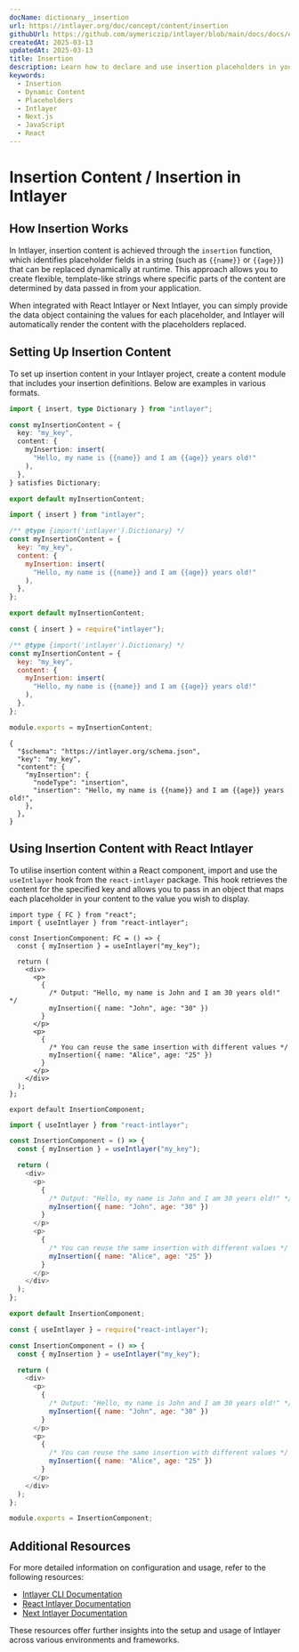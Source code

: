 ```yaml
---
docName: dictionary__insertion
url: https://intlayer.org/doc/concept/content/insertion
githubUrl: https://github.com/aymericzip/intlayer/blob/main/docs/docs/en/dictionary/insertion.md
createdAt: 2025-03-13
updatedAt: 2025-03-13
title: Insertion
description: Learn how to declare and use insertion placeholders in your content. This documentation guides you through the steps to dynamically insert values within predefined content structures.
keywords:
  - Insertion
  - Dynamic Content
  - Placeholders
  - Intlayer
  - Next.js
  - JavaScript
  - React
---
```


# Insertion Content / Insertion in Intlayer

## How Insertion Works

In Intlayer, insertion content is achieved through the `insertion` function, which identifies placeholder fields in a string (such as `{{name}}` or `{{age}}`) that can be replaced dynamically at runtime. This approach allows you to create flexible, template-like strings where specific parts of the content are determined by data passed in from your application.

When integrated with React Intlayer or Next Intlayer, you can simply provide the data object containing the values for each placeholder, and Intlayer will automatically render the content with the placeholders replaced.

## Setting Up Insertion Content

To set up insertion content in your Intlayer project, create a content module that includes your insertion definitions. Below are examples in various formats.

```typescript fileName="**/*.content.ts" contentDeclarationFormat="typescript"
import { insert, type Dictionary } from "intlayer";

const myInsertionContent = {
  key: "my_key",
  content: {
    myInsertion: insert(
      "Hello, my name is {{name}} and I am {{age}} years old!"
    ),
  },
} satisfies Dictionary;

export default myInsertionContent;
```

```javascript fileName="**/*.content.mjs" contentDeclarationFormat="esm"
import { insert } from "intlayer";

/** @type {import('intlayer').Dictionary} */
const myInsertionContent = {
  key: "my_key",
  content: {
    myInsertion: insert(
      "Hello, my name is {{name}} and I am {{age}} years old!"
    ),
  },
};

export default myInsertionContent;
```

```javascript fileName="**/*.content.cjs" contentDeclarationFormat="commonjs"
const { insert } = require("intlayer");

/** @type {import('intlayer').Dictionary} */
const myInsertionContent = {
  key: "my_key",
  content: {
    myInsertion: insert(
      "Hello, my name is {{name}} and I am {{age}} years old!"
    ),
  },
};

module.exports = myInsertionContent;
```

```json5 fileName="**/*.content.json" contentDeclarationFormat="json"
{
  "$schema": "https://intlayer.org/schema.json",
  "key": "my_key",
  "content": {
    "myInsertion": {
      "nodeType": "insertion",
      "insertion": "Hello, my name is {{name}} and I am {{age}} years old!",
    },
  },
}
```

## Using Insertion Content with React Intlayer

To utilise insertion content within a React component, import and use the `useIntlayer` hook from the `react-intlayer` package. This hook retrieves the content for the specified key and allows you to pass in an object that maps each placeholder in your content to the value you wish to display.

```tsx fileName="**/*.tsx" codeFormat="typescript"
import type { FC } from "react";
import { useIntlayer } from "react-intlayer";

const InsertionComponent: FC = () => {
  const { myInsertion } = useIntlayer("my_key");

  return (
    <div>
      <p>
        {
          /* Output: "Hello, my name is John and I am 30 years old!" */
          myInsertion({ name: "John", age: "30" })
        }
      </p>
      <p>
        {
          /* You can reuse the same insertion with different values */
          myInsertion({ name: "Alice", age: "25" })
        }
      </p>
    </div>
  );
};

export default InsertionComponent;
```

```javascript fileName="**/*.mjx" codeFormat="esm"
import { useIntlayer } from "react-intlayer";

const InsertionComponent = () => {
  const { myInsertion } = useIntlayer("my_key");

  return (
    <div>
      <p>
        {
          /* Output: "Hello, my name is John and I am 30 years old!" */
          myInsertion({ name: "John", age: "30" })
        }
      </p>
      <p>
        {
          /* You can reuse the same insertion with different values */
          myInsertion({ name: "Alice", age: "25" })
        }
      </p>
    </div>
  );
};

export default InsertionComponent;
```

```javascript fileName="**/*.cjs" codeFormat="commonjs"
const { useIntlayer } = require("react-intlayer");

const InsertionComponent = () => {
  const { myInsertion } = useIntlayer("my_key");

  return (
    <div>
      <p>
        {
          /* Output: "Hello, my name is John and I am 30 years old!" */
          myInsertion({ name: "John", age: "30" })
        }
      </p>
      <p>
        {
          /* You can reuse the same insertion with different values */
          myInsertion({ name: "Alice", age: "25" })
        }
      </p>
    </div>
  );
};

module.exports = InsertionComponent;
```

## Additional Resources

For more detailed information on configuration and usage, refer to the following resources:

- [Intlayer CLI Documentation](https://github.com/aymericzip/intlayer/blob/main/docs/docs/en-GB/intlayer_cli.md)
- [React Intlayer Documentation](https://github.com/aymericzip/intlayer/blob/main/docs/docs/en-GB/intlayer_with_create_react_app.md)
- [Next Intlayer Documentation](https://github.com/aymericzip/intlayer/blob/main/docs/docs/en-GB/intlayer_with_nextjs_15.md)

These resources offer further insights into the setup and usage of Intlayer across various environments and frameworks.
